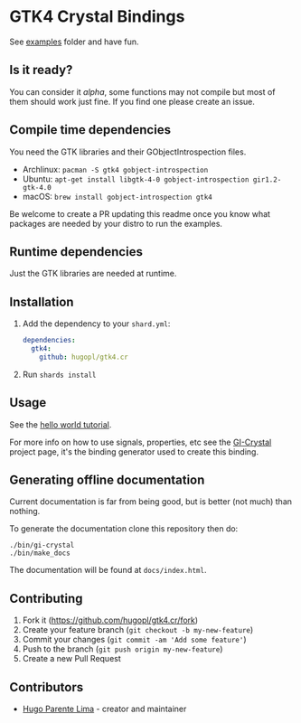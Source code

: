 # GTK4 Crystal Bindings

See [examples](https://github.com/hugopl/gtk4.cr/tree/master/examples) folder and have fun.

## Is it ready?

You can consider it _alpha_, some functions may not compile but most of them should work just fine. If you find one please create an issue.

## Compile time dependencies

You need the GTK libraries and their GObjectIntrospection files.

- Archlinux: `pacman -S gtk4 gobject-introspection`
- Ubuntu: `apt-get install libgtk-4-0 gobject-introspection gir1.2-gtk-4.0`
- macOS: `brew install gobject-introspection gtk4`

Be welcome to create a PR updating this readme once you know what packages are needed by your distro to run the
examples.

## Runtime dependencies

Just the GTK libraries are needed at runtime.

## Installation

1. Add the dependency to your `shard.yml`:

   ```yaml
   dependencies:
     gtk4:
       github: hugopl/gtk4.cr
   ```

2. Run `shards install`

## Usage

See the [hello world tutorial](./tutorial/hello_world.md).

For more info on how to use signals, properties, etc see the [GI-Crystal](https://github.com/hugopl/gi-crystal)
project page, it's the binding generator used to create this binding.

## Generating offline documentation

Current documentation is far from being good, but is better (not much) than nothing.

To generate the documentation clone this repository then do:

```
./bin/gi-crystal
./bin/make_docs
```

The documentation will be found at `docs/index.html`.

## Contributing

1. Fork it (<https://github.com/hugopl/gtk4.cr/fork>)
2. Create your feature branch (`git checkout -b my-new-feature`)
3. Commit your changes (`git commit -am 'Add some feature'`)
4. Push to the branch (`git push origin my-new-feature`)
5. Create a new Pull Request

## Contributors

- [Hugo Parente Lima](https://github.com/hugopl) - creator and maintainer
